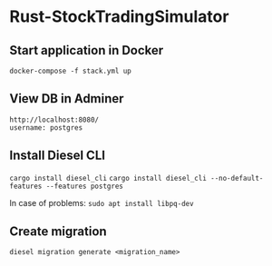 # Rust-StockTradingSimulator

## Start application in Docker
`docker-compose -f stack.yml up`

## View DB in Adminer
`http://localhost:8080/`  
`username: postgres`

## Install Diesel CLI
`cargo install diesel_cli`
`cargo install diesel_cli --no-default-features --features postgres`

In case of problems: `sudo apt install libpq-dev`

## Create migration
`diesel migration generate <migration_name>`